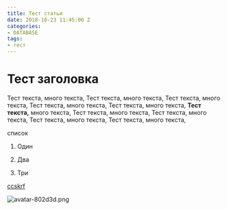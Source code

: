 ```yaml
---
title: Тест статьи
date: 2018-10-23 11:45:00 Z
categories:
- DATABASE
tags:
- тест
---
```


# Тест заголовка

Тест текста, много текста, Тест текста, много текста, Тест текста, много текста, Тест текста, много текста, Тест текста, много текста, **Тест текста,** много текста, Тест текста, много текста, Тест текста, много текста, Тест текста, много текста, Тест текста, много текста, 

список

1. Один

2. Два

3. Три

[ccskrf](http://google.com)

![avatar-802d3d.png](/uploads/avatar-802d3d.png)